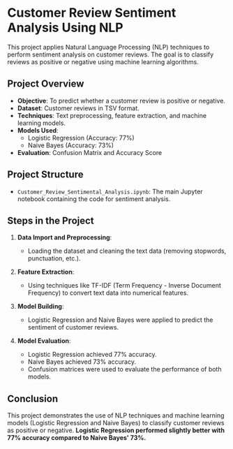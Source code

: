 # Customer Review Sentiment Analysis Using NLP

This project applies Natural Language Processing (NLP) techniques to perform sentiment analysis on customer reviews. The goal is to classify reviews as positive or negative using machine learning algorithms.

## Project Overview

- **Objective**: To predict whether a customer review is positive or negative.
- **Dataset**: Customer reviews in TSV format.
- **Techniques**: Text preprocessing, feature extraction, and machine learning models.
- **Models Used**:
  - Logistic Regression (Accuracy: 77%)
  - Naive Bayes (Accuracy: 73%)
- **Evaluation**: Confusion Matrix and Accuracy Score

## Project Structure

- `Customer_Review_Sentimental_Analysis.ipynb`: The main Jupyter notebook containing the code for sentiment analysis.

## Steps in the Project

1. **Data Import and Preprocessing**: 
   - Loading the dataset and cleaning the text data (removing stopwords, punctuation, etc.).

2. **Feature Extraction**:
   - Using techniques like TF-IDF (Term Frequency - Inverse Document Frequency) to convert text data into numerical features.

3. **Model Building**:
   - Logistic Regression and Naive Bayes were applied to predict the sentiment of customer reviews.

4. **Model Evaluation**:
   - Logistic Regression achieved 77% accuracy.
   - Naive Bayes achieved 73% accuracy.
   - Confusion matrices were used to evaluate the performance of both models.

## Conclusion
This project demonstrates the use of NLP techniques and machine learning models (Logistic Regression and Naive Bayes) to classify customer reviews as positive or negative. **Logistic Regression performed slightly better with 77% accuracy compared to Naive Bayes' 73%.**
